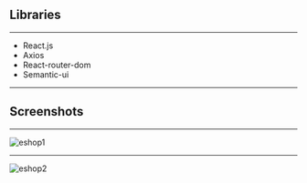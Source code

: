 

## Libraries

---

- React.js
- Axios
- React-router-dom
- Semantic-ui

---

## Screenshots

---

![eshop1](https://user-images.githubusercontent.com/97463548/151424385-6c3a736d-6377-409a-bfb0-848266b6cd5a.png)

---

![eshop2](https://user-images.githubusercontent.com/97463548/151424403-0f9a7589-b5c7-4465-aa4e-a766cc933657.png)
